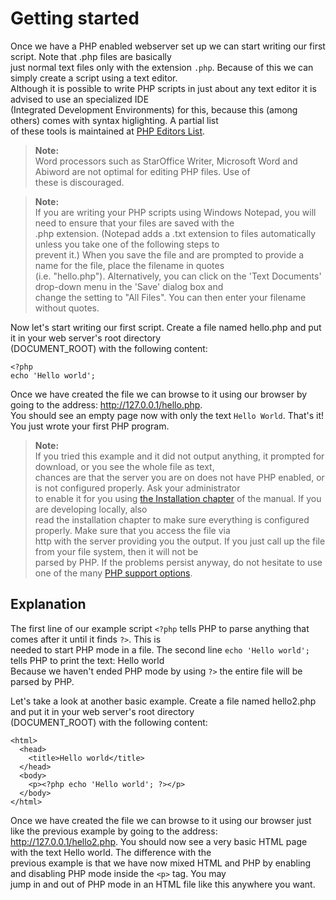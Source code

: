 Getting started
===============

Once we have a PHP enabled webserver set up we can start writing our first script. Note that .php files are basically  
just normal text files only with the extension `.php`. Because of this we can simply create a script using a text editor.  
Although it is possible to write PHP scripts in just about any text editor it is advised to use an specialized IDE  
(Integrated Development Environments) for this, because this (among others) comes with syntax higlighting. A partial list  
of these tools is maintained at [PHP Editors List][ide-list].

> **Note:**  
> Word processors such as StarOffice Writer, Microsoft Word and Abiword are not optimal for editing PHP files. Use of  
> these is discouraged.

> **Note:**  
> If you are writing your PHP scripts using Windows Notepad, you will need to ensure that your files are saved with the  
> .php extension. (Notepad adds a .txt extension to files automatically unless you take one of the following steps to  
> prevent it.) When you save the file and are prompted to provide a name for the file, place the filename in quotes  
> (i.e. "hello.php"). Alternatively, you can click on the 'Text Documents' drop-down menu in the 'Save' dialog box and  
> change the setting to "All Files". You can then enter your filename without quotes.

Now let's start writing our first script. Create a file named hello.php and put it in your web server's root directory  
(DOCUMENT_ROOT) with the following content:

    <?php
    echo 'Hello world';

Once we have created the file we can browse to it using our browser by going to the address: http://127.0.0.1/hello.php.  
You should see an empty page now with only the text `Hello World`. That's it! You just wrote your first PHP program.

> **Note:**  
> If you tried this example and it did not output anything, it prompted for download, or you see the whole file as text,  
> chances are that the server you are on does not have PHP enabled, or is not configured properly. Ask your administrator  
> to enable it for you using [the Installation chapter][installation] of the manual. If you are developing locally, also  
> read the installation chapter to make sure everything is configured properly. Make sure that you access the file via  
> http with the server providing you the output. If you just call up the file from your file system, then it will not be  
> parsed by PHP. If the problems persist anyway, do not hesitate to use one of the many [PHP support options][support].

Explanation
-----------

The first line of our example script `<?php` tells PHP to parse anything that comes after it until it finds `?>`. This is  
needed to start PHP mode in a file. The second line `echo 'Hello world';` tells PHP to print the text: Hello world  
Because we haven't ended PHP mode by using `?>` the entire file will be parsed by PHP.

Let's take a look at another basic example. Create a file named hello2.php and put it in your web server's root directory  
(DOCUMENT_ROOT) with the following content:

    <html>
      <head>
        <title>Hello world</title>
      </head>
      <body>
        <p><?php echo 'Hello world'; ?></p>
      </body>
    </html>

Once we have created the file we can browse to it using our browser just like the previous example by going to the address:  
http://127.0.0.1/hello2.php. You should now see a very basic HTML page with the text Hello world. The difference with the  
previous example is that we have now mixed HTML and PHP by enabling and disabling PHP mode inside the `<p>` tag. You may  
jump in and out of PHP mode in an HTML file like this anywhere you want.

[ide-list]:http://en.wikipedia.org/wiki/List_of_PHP_editors
[installation]:http://php.net/manual/en/install.php
[support]:http://php.net/support.php